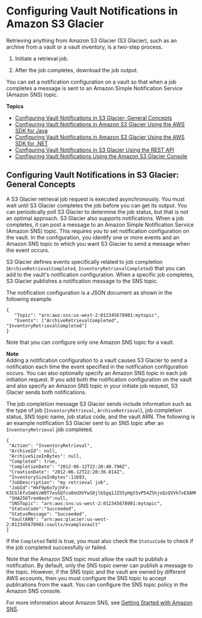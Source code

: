 # Configuring Vault Notifications in Amazon S3 Glacier<a name="configuring-notifications"></a>

Retrieving anything from Amazon S3 Glacier \(S3 Glacier\), such as an archive from a vault or a vault inventory, is a two\-step process\. 

1. Initiate a retrieval job\. 

1. After the job completes, download the job output\. 

You can set a notification configuration on a vault so that when a job completes a message is sent to an Amazon Simple Notification Service \(Amazon SNS\) topic\. 

**Topics**
+ [Configuring Vault Notifications in S3 Glacier: General Concepts](#configuring-notifications.general)
+ [Configuring Vault Notifications in Amazon S3 Glacier Using the AWS SDK for Java](configuring-notifications-sdk-java.md)
+ [Configuring Vault Notifications in Amazon S3 Glacier Using the AWS SDK for \.NET](configuring-notifications-sdk-dotnet.md)
+ [Configuring Vault Notifications in S3 Glacier Using the REST API](configuring-notifications-rest-api.md)
+ [Configuring Vault Notifications Using the Amazon S3 Glacier Console](configuring-notifications-console.md)

## Configuring Vault Notifications in S3 Glacier: General Concepts<a name="configuring-notifications.general"></a>

A S3 Glacier retrieval job request is executed asynchronously\. You must wait until S3 Glacier completes the job before you can get its output\. You can periodically poll S3 Glacier to determine the job status, but that is not an optimal approach\. S3 Glacier also supports notifications\. When a job completes, it can post a message to an Amazon Simple Notification Service \(Amazon SNS\) topic\. This requires you to set notification configuration on the vault\. In the configuration, you identify one or more events and an Amazon SNS topic to which you want S3 Glacier to send a message when the event occurs\. 

S3 Glacier defines events specifically related to job completion \(`ArchiveRetrievalCompleted`, `InventoryRetrievalCompleted`\) that you can add to the vault's notification configuration\. When a specific job completes, S3 Glacier publishes a notification message to the SNS topic\.

 The notification configuration is a JSON document as shown in the following example\. 

```
{    
   "Topic": "arn:aws:sns:us-west-2:012345678901:mytopic",    
   "Events": ["ArchiveRetrievalCompleted", "InventoryRetrievalCompleted"] 
}
```

Note that you can configure only one Amazon SNS topic for a vault\. 

**Note**  
Adding a notification configuration to a vault causes S3 Glacier to send a notification each time the event specified in the notification configuration occurs\. You can also optionally specify an Amazon SNS topic in each job initiation request\. If you add both the notification configuration on the vault and also specify an Amazon SNS topic in your initiate job request, S3 Glacier sends both notifications\. 

The job completion message S3 Glacier sends include information such as the type of job \(`InventoryRetrieval`, `ArchiveRetrieval`\), job completion status, SNS topic name, job status code, and the vault ARN\. The following is an example notification S3 Glacier sent to an SNS topic after an `InventoryRetrieval` job completed\. 

```
{
 "Action": "InventoryRetrieval",
 "ArchiveId": null,
 "ArchiveSizeInBytes": null,
 "Completed": true,
 "CompletionDate": "2012-06-12T22:20:40.790Z",
 "CreationDate": "2012-06-12T22:20:36.814Z",
 "InventorySizeInBytes":11693,
 "JobDescription": "my retrieval job",
 "JobId":"HkF9p6o7yjhFx-K3CGl6fuSm6VzW9T7esGQfco8nUXVYwS0jlb5gq1JZ55yHgt5vP54ZShjoQzQVVh7vEXAMPLEjobID",
 "SHA256TreeHash":null,
 "SNSTopic": "arn:aws:sns:us-west-2:012345678901:mytopic",
 "StatusCode":"Succeeded",
 "StatusMessage": "Succeeded",
 "VaultARN": "arn:aws:glacier:us-west-2:012345678901:vaults/examplevault"
}
```

If the `Completed` field is true, you must also check the `StatusCode` to check if the job completed successfully or failed\. 

Note that the Amazon SNS topic must allow the vault to publish a notification\. By default, only the SNS topic owner can publish a message to the topic\. However, if the SNS topic and the vault are owned by different AWS accounts, then you must configure the SNS topic to accept publications from the vault\. You can configure the SNS topic policy in the Amazon SNS console\.  

For more information about Amazon SNS, see [Getting Started with Amazon SNS](https://docs.aws.amazon.com/sns/latest/gsg/Welcome.html)\.